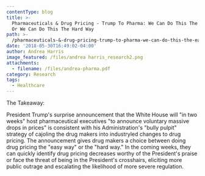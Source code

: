 ```yaml
---
contentType: blog
title: >-
  Pharmaceuticals & Drug Pricing - Trump To Pharma: We Can Do This The Easy Way,
  Or We Can Do This The Hard Way
path: >-
  /pharmaceuticals-&-drug-pricing-trump-to-pharma-we-can-do-this-the-easy-way-or-we-can-do-this-the-hard-way
date: '2018-05-30T16:49:02-04:00'
author: Andrea Harris
image_featured: /files/andrea harris_research2.png
attachments:
  - filename: /files/andrea-pharma.pdf
category: Research
tags:
  - Healthcare
---
```

The Takeaway: 

President Trump's surprise announcement that the White House will "in two weeks" host pharmaceutical executives "to announce voluntary massive drops in prices" is consistent with his Administration's "bully pulpit" strategy of cajoling the drug makers into industryled changes to drug pricing. The announcement gives drug makers a choice between doing drug pricing the "easy way" or the "hard way." In the coming weeks, they can quickly identify drug pricing decreases worthy of the President's praise or face the threat of being in the President's crosshairs, eliciting more public outrage and escalating the likelihood of more severe regulation.
